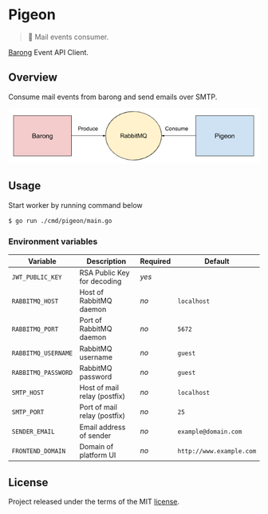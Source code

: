 # Pigeon

> :incoming_envelope: Mail events consumer.

[Barong](https://www.github.com/rubykube/barong) Event API Client.

## Overview

Consume mail events from barong and send emails over SMTP.

![Overview](./resources/overview.png)

## Usage

Start worker by running command below

```sh
$ go run ./cmd/pigeon/main.go
```

### Environment variables

| Variable            | Description                  | Required | Default                  |
|---------------------|------------------------------|----------|--------------------------|
| `JWT_PUBLIC_KEY`    | RSA Public Key for decoding  | *yes*    |                          |
| `RABBITMQ_HOST`     | Host of RabbitMQ daemon      | *no*     | `localhost`              |
| `RABBITMQ_PORT`     | Port of RabbitMQ daemon      | *no*     | `5672`                   |
| `RABBITMQ_USERNAME` | RabbitMQ username            | *no*     | `guest`                  |
| `RABBITMQ_PASSWORD` | RabbitMQ password            | *no*     | `guest`                  |
| `SMTP_HOST`         | Host of mail relay (postfix) | *no*     | `localhost`              |
| `SMTP_PORT`         | Port of mail relay (postfix) | *no*     | `25`                     |
| `SENDER_EMAIL`      | Email address of sender      | *no*     | `example@domain.com`     |
| `FRONTEND_DOMAIN`   | Domain of platform UI        | *no*     | `http://www.example.com` |

## License

Project released under the terms of the MIT [license](./LICENSE).
